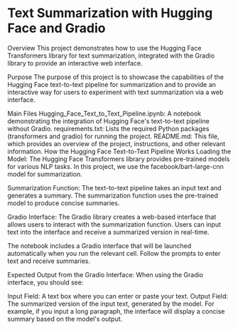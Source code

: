 # Text Summarization with Hugging Face and Gradio

Overview
This project demonstrates how to use the Hugging Face Transformers library for text summarization, integrated with the Gradio library to provide an interactive web interface.

Purpose
The purpose of this project is to showcase the capabilities of the Hugging Face text-to-text pipeline for summarization and to provide an interactive way for users to experiment with text summarization via a web interface. 

Main Files
Hugging_Face_Text_to_Text_Pipeline.ipynb: A notebook demonstrating the integration of Hugging Face's text-to-text pipeline without Gradio. 
requirements.txt: Lists the required Python packages (transformers and gradio) for running the project.
README.md: This file, which provides an overview of the project, instructions, and other relevant information.
How the Hugging Face Text-to-Text Pipeline Works
Loading the Model: The Hugging Face Transformers library provides pre-trained models for various NLP tasks. In this project, we use the facebook/bart-large-cnn model for summarization.

Summarization Function: The text-to-text pipeline takes an input text and generates a summary. The summarization function uses the pre-trained model to produce concise summaries.

Gradio Interface: The Gradio library creates a web-based interface that allows users to interact with the summarization function. Users can input text into the interface and receive a summarized version in real-time.


The notebook includes a Gradio interface that will be launched automatically when you run the relevant cell. Follow the prompts to enter text and receive summaries.

Expected Output from the Gradio Interface:
When using the Gradio interface, you should see:

Input Field: A text box where you can enter or paste your text.
Output Field: The summarized version of the input text, generated by the model.
For example, if you input a long paragraph, the interface will display a concise summary based on the model's output.




